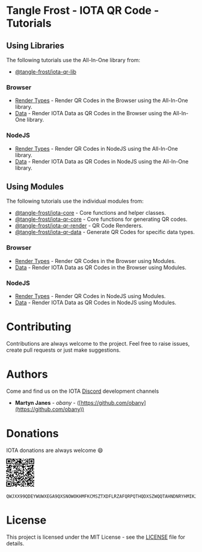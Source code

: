 # Tangle Frost - IOTA QR Code - Tutorials

## Using Libraries

The following tutorials use the All-In-One library from:

* [@tangle-frost/iota-qr-lib](https://github.com/tangle-frost/iota-qr-lib)

### Browser

* [Render Types](./using-library/browser/render-types/) - Render QR Codes in the Browser using the All-In-One library.
* [Data](./using-library/browser/data/) - Render IOTA Data as QR Codes in the Browser using the All-In-One library.

### NodeJS

* [Render Types](./using-library/node-js/render-types/) - Render QR Codes in NodeJS using the All-In-One library.
* [Data](./using-library/node-js/data/) - Render IOTA Data as QR Codes in NodeJS using the All-In-One library.

## Using Modules

The following tutorials use the individual modules from:

* [@tangle-frost/iota-core](https://github.com/tangle-frost/iota-core) - Core functions and helper classes.
* [@tangle-frost/iota-qr-core](https://github.com/tangle-frost/iota-qr-core) - Core functions for generating QR codes.
* [@tangle-frost/iota-qr-render](https://github.com/tangle-frost/iota-qr-render) - QR Code Renderers.
* [@tangle-frost/iota-qr-data](https://github.com/tangle-frost/iota-qr-data) - Generate QR Codes for specific data types.

### Browser

* [Render Types](./using-modules/browser/render-types/) - Render QR Codes in the Browser using Modules.
* [Data](./using-modules/browser/data/) - Render IOTA Data as QR Codes in the Browser using Modules.

### NodeJS

* [Render Types](./using-modules/node-js/render-types/) - Render QR Codes in NodeJS using Modules.
* [Data](./using-modules/node-ks/data/) - Render IOTA Data as QR Codes in NodeJS using Modules.

# Contributing

Contributions are always welcome to the project. Feel free to raise issues, create pull requests or just make suggestions.

# Authors

Come and find us on the IOTA [Discord](https://discordapp.com/invite/fNGZXvh) development channels

* **Martyn Janes** - *obany* - ([https://github.com/obany](https://github.com/obany))

# Donations

IOTA donations are always welcome :smile:

![QR Code for Trinity](https://raw.githubusercontent.com/tangle-frost/iota-qr-tutorials/master/donation.png)

```shell
QWJXX99QDEYWUWXEGA9QXSNOWOKHMFKCMSZTXDFLRZAFQRPQTHQDXSZWQQTAHNDNRYHMIKJYWQLKTFHBWSAOJDHAMB
```

# License

This project is licensed under the MIT License - see the [LICENSE](./LICENSE) file for details.
